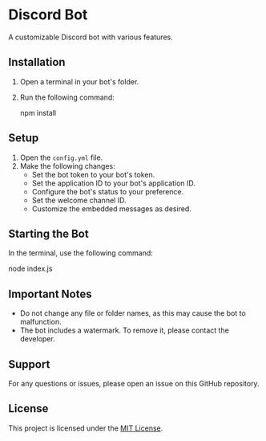 # Discord Bot

A customizable Discord bot with various features.

## Installation

1. Open a terminal in your bot's folder.
2. Run the following command:
   
   npm install
   

## Setup

1. Open the `config.yml` file.
2. Make the following changes:
   - Set the bot token to your bot's token.
   - Set the application ID to your bot's application ID.
   - Configure the bot's status to your preference.
   - Set the welcome channel ID.
   - Customize the embedded messages as desired.

## Starting the Bot

In the terminal, use the following command:

node index.js


## Important Notes

- Do not change any file or folder names, as this may cause the bot to malfunction.
- The bot includes a watermark. To remove it, please contact the developer.

## Support

For any questions or issues, please open an issue on this GitHub repository.

## License

This project is licensed under the [MIT License](LICENSE).
